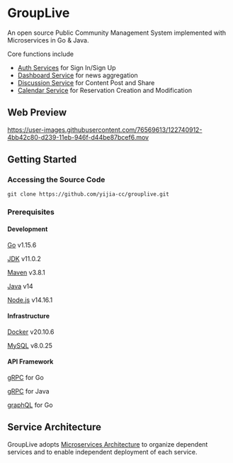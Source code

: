 # GroupLive

An open source Public Community Management System implemented with Microservices in Go & Java. 

Core functions include 
- [Auth Services](https://github.com/yijia-cc/grouplive/tree/master/auth) for Sign In/Sign Up
- [Dashboard Service](https://github.com/yijia-cc/grouplive/tree/master/dashboard) for news aggregation 
- [Discussion Service](https://github.com/yijia-cc/grouplive/tree/master/discussion) for Content Post and Share 
- [Calendar Service](https://github.com/yijia-cc/grouplive/tree/master/calendar) for Reservation Creation and Modification 


## Web Preview

https://user-images.githubusercontent.com/76569613/122740912-4bb42c80-d239-11eb-946f-d44be87bcef6.mov




## Getting Started
### Accessing the Source Code
`git clone https://github.com/yijia-cc/grouplive.git`

### Prerequisites
#### Development
[Go](https://golang.org/doc/install) v1.15.6

[JDK](https://www.oracle.com/java/technologies/javase-jdk11-downloads.html) v11.0.2

[Maven](https://maven.apache.org/install.html) v3.8.1

[Java](https://www.oracle.com/java/technologies/javase/jdk14-archive-downloads.html) v14

[Node.js](https://nodejs.org/en/download/) v14.16.1


#### Infrastructure
[Docker](https://docs.docker.com/docker-for-mac/install/) v20.10.6

[MySQL](https://dev.mysql.com/downloads/mysql/) v8.0.25

#### API Framework
[gRPC](https://github.com/yijia-cc/grouplive/blob/master/proto/scripts/grpc-install.sh) for Go

[gRPC](https://github.com/yijia-cc/grouplive/tree/master/proto/java) for Java

[graphQL](https://github.com/graphql-go/graphql) for Go

## Service Architecture
GroupLive adopts [Microservices Architecture](https://microservices.io/patterns/microservices.html) to organize dependent services and to enable independent deployment of each service.





